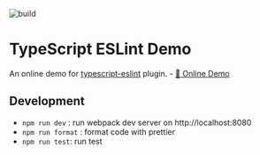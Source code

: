 ![build](https://travis-ci.org/yeonjuan/typescript-eslint-demo.svg?branch=master)

# TypeScript ESLint Demo

An online demo for [typescript-eslint](https://github.com/typescript-eslint/typescript-eslint) plugin. - [🚀 Online Demo](https://yeonjuan.github.io/typescript-eslint-demo/)

## Development

* `npm run dev` : run webpack dev server on http://localhost:8080
* `npm run format` : format code with prettier
* `npm run test`: run test
